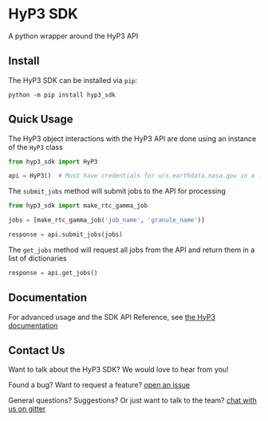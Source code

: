 # HyP3 SDK

A python wrapper around the HyP3 API

## Install

The HyP3 SDK can be installed via `pip`:

```
python -m pip install hyp3_sdk
```

## Quick Usage

The HyP3 object interactions with the HyP3 API are done using an instance of the `HyP3` class
```python
from hyp3_sdk import HyP3

api = HyP3()  # Must have credentials for urs.earthdata.nasa.gov in a .netrc file for this to work
```

The `submit_jobs` method will submit jobs to the API for processing
```python
from hyp3_sdk import make_rtc_gamma_job

jobs = [make_rtc_gamma_job('job_name', 'granule_name')]

response = api.submit_jobs(jobs)
```

The `get_jobs` method will request all jobs from the API and return them in a list of dictionaries
```python
response = api.get_jobs()
```

## Documentation

For advanced usage and the SDK API Reference, see [the HyP3 documentation](https://asfhyp3.github.io/using/sdk/)

## Contact Us

Want to talk about the HyP3 SDK? We would love to hear from you!

Found a bug? Want to request a feature?
[open an issue](https://github.com/ASFHyP3/hyp3-sdk/issues/new)

General questions? Suggestions? Or just want to talk to the team?
[chat with us on gitter](https://gitter.im/ASFHyP3/community)

